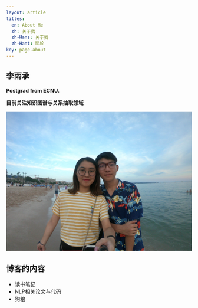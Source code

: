 ```yaml
---
layout: article
titles:
  en: About Me
  zh: 关于我
  zh-Hans: 关于我
  zh-Hant: 關於
key: page-about
--- 
```

<!--more-->

## 李雨承

**Postgrad from ECNU.**

**目前关注知识图谱与关系抽取领域**

![摄于法国戛纳](/assets/images/my_pic/aboutme_pic.jpg)


## 博客的内容

- 读书笔记
- NLP相关论文与代码
- 狗粮